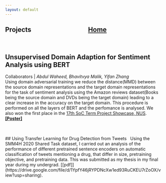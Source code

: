 ```yaml
---
layout: default
---
```


## Projects  &nbsp;   &nbsp;   &nbsp;   &nbsp;   &nbsp;   &nbsp;   &nbsp;   &nbsp;   &nbsp;     &nbsp;   &nbsp;   &nbsp;   &nbsp;   &nbsp;   &nbsp;   &nbsp;   &nbsp;   &nbsp;      [Home](./) <br>
<br>

## Unsupervised Domain Adaption for Sentiment Analysis using BERT  &nbsp;  
Collaborators | *Abdul Waheed, Bhavitvya Malik, Yifan Zhang* <br>
Using domain adversarial training we reduce the distance(MMD) between the source domain representations and the target domain representations for the task of sentiment analysis using the Amazon reviews dataset(Books being the source domain and DVDs being the target domain) leading to a clear increase in the accuracy on the target domain. This procedure is performed on all the layers of BERT and the perfomance is analysed. We also won the first place in the                                                                             [17th SoC Term Project Showcase, NUS](https://isteps.comp.nus.edu.sg/event/17th-steps/result). <a href="laibamehnaz.github.io/Poster-2.png" target="_blank">**[Poster]**</a>


<br>
<br>
## Using Transfer Learning for Drug Detection from Tweets &nbsp;   
Using the SMM4H 2020 Shared Task dataset, I carried out an analysis of the performance of different pretrained sentence encoders on automatic classification of tweets mentioning a drug, that differ in size, pretraining objective, and pretraining data. This was submitted as my thesis in my final year during my undergrad. 
[[pdf]](https://drive.google.com/file/d/1YpfY46jRYPDNcXw1ed93RuCKEU7rZoOX/view?usp=sharing).


